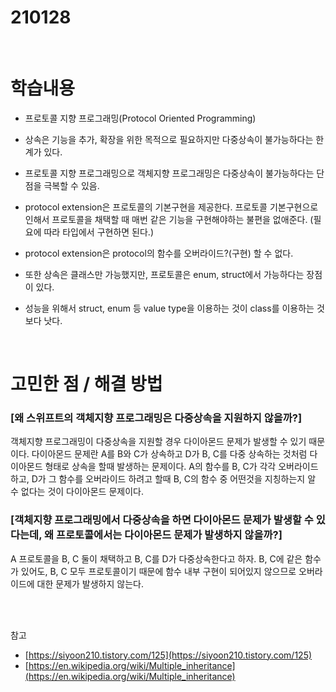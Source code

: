 # 210128

<br>

# 학습내용

- 프로토콜 지향 프로그래밍(Protocol Oriented Programming)

- 상속은 기능을 추가, 확장을 위한 목적으로 필요하지만 다중상속이 불가능하다는 한계가 있다.

- 프로토콜 지향 프로그래밍으로 객체지향 프로그래밍은 다중상속이 불가능하다는 단점을 극복할 수 있음.

- protocol extension은 프로토콜의 기본구현을 제공한다. 프로토콜 기본구현으로 인해서 프로토콜을 채택할 때 매번 같은 기능을 구현해야하는 불편을 없애준다. (필요에 따라 타입에서 구현하면 된다.)

- protocol extension은 protocol의 함수를 오버라이드?(구현) 할 수 없다.

- 또한 상속은 클래스만 가능했지만, 프로토콜은 enum, struct에서 가능하다는 장점이 있다.

- 성능을 위해서 struct, enum 등 value type을 이용하는 것이 class를 이용하는 것보다 낫다.

<br>

# 고민한 점 / 해결 방법

### [왜 스위프트의 객체지향 프로그래밍은 다중상속을 지원하지 않을까?]

객체지향 프로그래밍이 다중상속을 지원할 경우 다이아몬드 문제가 발생할 수 있기 때문이다. 다이아몬드 문제란 A를 B와 C가 상속하고 D가 B, C를 다중 상속하는 것처럼 다이아몬드 형태로 상속을 할때 발생하는 문제이다. A의 함수를 B, C가 각각 오버라이드 하고, D가 그 함수를 오버라이드 하려고 할때 B, C의 함수 중 어떤것을 지칭하는지 알 수 없다는 것이 다이아몬드 문제이다.

### [객체지향 프로그래밍에서 다중상속을 하면 다이아몬드 문제가 발생할 수 있다는데, 왜 프로토콜에서는 다이아몬드 문제가 발생하지 않을까?]

A 프로토콜을 B, C 둘이 채택하고 B, C를 D가 다중상속한다고 하자. B, C에 같은 함수가 있어도, B, C 모두 프로토콜이기 때문에 함수 내부 구현이 되어있지 않으므로 오버라이드에 대한 문제가 발생하지 않는다.

<br>
<br>


참고

- [https://siyoon210.tistory.com/125](https://siyoon210.tistory.com/125)
- [https://en.wikipedia.org/wiki/Multiple_inheritance](https://en.wikipedia.org/wiki/Multiple_inheritance)


<br>


